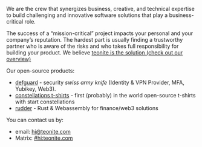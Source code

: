 We are the crew that synergizes business, creative, and technical expertise to build challenging and innovative software solutions that play a business-critical role.

The success of a “mission-critical” project impacts your personal and your company’s reputation. The hardest part is usually finding a trustworthy partner who is aware of the risks and who takes full
responsibility for building your product. We believe [teonite is the solution (check out our overview)](https://bit.ly/teonite-overview)

Our open-source products:

- [defguard](https://github.com/defguard/defguard/) - security *swiss army knife* (Identity & VPN Provider, MFA, Yubikey, Web3).
- [constellations t-shirts](https://github.com/teonite/t-shirts) - first (probably) in the world open-source t-shirts with start constellations
- [rudder](https://rudder.foundation) - Rust & Webassembly for finance/web3 solutions

You can contact us by:
- email: hi@teonite.com
- Matrix: [#hi:teonite.com](https://matrix.to/#/#hi:teonite.com)
